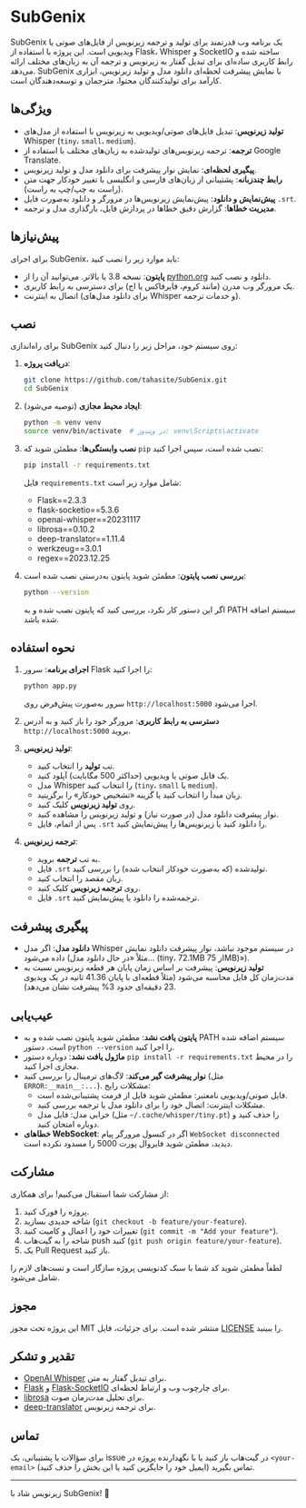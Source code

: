 # SubGenix

SubGenix یک برنامه وب قدرتمند برای تولید و ترجمه زیرنویس از فایل‌های صوتی یا ویدیویی است. این پروژه با استفاده از Flask، Whisper و SocketIO ساخته شده و رابط کاربری ساده‌ای برای تبدیل گفتار به زیرنویس و ترجمه آن به زبان‌های مختلف ارائه می‌دهد. SubGenix با نمایش پیشرفت لحظه‌ای دانلود مدل و تولید زیرنویس، ابزاری کارآمد برای تولیدکنندگان محتوا، مترجمان و توسعه‌دهندگان است.

## ویژگی‌ها

- **تولید زیرنویس**: تبدیل فایل‌های صوتی/ویدیویی به زیرنویس با استفاده از مدل‌های Whisper (`tiny`، `small`، `medium`).
- **ترجمه**: ترجمه زیرنویس‌های تولیدشده به زبان‌های مختلف با استفاده از Google Translate.
- **پیگیری لحظه‌ای**: نمایش نوار پیشرفت برای دانلود مدل و تولید زیرنویس.
- **رابط چندزبانه**: پشتیبانی از زبان‌های فارسی و انگلیسی با تغییر خودکار جهت متن (راست به چپ/چپ به راست).
- **پیش‌نمایش و دانلود**: پیش‌نمایش زیرنویس‌ها در مرورگر و دانلود به‌صورت فایل `.srt`.
- **مدیریت خطاها**: گزارش دقیق خطاها در پردازش فایل، بارگذاری مدل و ترجمه.

## پیش‌نیازها

برای اجرای SubGenix، باید موارد زیر را نصب کنید:

- **پایتون**: نسخه 3.8 یا بالاتر. می‌توانید آن را از [python.org](https://www.python.org/downloads/) دانلود و نصب کنید.
- یک مرورگر وب مدرن (مانند کروم، فایرفاکس یا اج) برای دسترسی به رابط کاربری.
- اتصال به اینترنت (برای دانلود مدل‌های Whisper و خدمات ترجمه).

## نصب

برای راه‌اندازی SubGenix روی سیستم خود، مراحل زیر را دنبال کنید:

1. **دریافت پروژه**:
   ```bash
   git clone https://github.com/tahasite/SubGenix.git
   cd SubGenix
   ```

2. **ایجاد محیط مجازی** (توصیه می‌شود):
   ```bash
   python -m venv venv
   source venv/bin/activate  # در ویندوز: venv\Scripts\activate
   ```

3. **نصب وابستگی‌ها**:
   مطمئن شوید که `pip` نصب شده است، سپس اجرا کنید:
   ```bash
   pip install -r requirements.txt
   ```
   فایل `requirements.txt` شامل موارد زیر است:
   - Flask==2.3.3
   - flask-socketio==5.3.6
   - openai-whisper==20231117
   - librosa==0.10.2
   - deep-translator==1.11.4
   - werkzeug==3.0.1
   - regex==2023.12.25

4. **بررسی نصب پایتون**:
   مطمئن شوید پایتون به‌درستی نصب شده است:
   ```bash
   python --version
   ```
   اگر این دستور کار نکرد، بررسی کنید که پایتون نصب شده و به PATH سیستم اضافه شده باشد.

## نحوه استفاده

1. **اجرای برنامه**:
   سرور Flask را اجرا کنید:
   ```bash
   python app.py
   ```
   سرور به‌صورت پیش‌فرض روی `http://localhost:5000` اجرا می‌شود.

2. **دسترسی به رابط کاربری**:
   مرورگر خود را باز کنید و به آدرس `http://localhost:5000` بروید.

3. **تولید زیرنویس**:
   - تب **تولید** را انتخاب کنید.
   - یک فایل صوتی یا ویدیویی (حداکثر 500 مگابایت) آپلود کنید.
   - مدل Whisper را انتخاب کنید (`tiny`، `small` یا `medium`).
   - زبان مبدأ را انتخاب کنید یا گزینه «تشخیص خودکار» را برگزینید.
   - روی **تولید زیرنویس** کلیک کنید.
   - نوار پیشرفت دانلود مدل (در صورت نیاز) و تولید زیرنویس را مشاهده کنید.
   - پس از اتمام، فایل `.srt` را دانلود کنید یا زیرنویس‌ها را پیش‌نمایش کنید.

4. **ترجمه زیرنویس**:
   - به تب **ترجمه** بروید.
   - فایل `.srt` تولیدشده (که به‌صورت خودکار انتخاب شده) را بررسی کنید.
   - زبان مقصد را انتخاب کنید.
   - روی **ترجمه زیرنویس** کلیک کنید.
   - فایل `.srt` ترجمه‌شده را دانلود یا پیش‌نمایش کنید.

## پیگیری پیشرفت

- **دانلود مدل**: اگر مدل Whisper در سیستم موجود نباشد، نوار پیشرفت دانلود نمایش داده می‌شود (مثلاً «در حال دانلود مدل... (tiny، 72.1MB از 75MB)»).
- **تولید زیرنویس**: پیشرفت بر اساس زمان پایان هر قطعه زیرنویس نسبت به مدت‌زمان کل فایل محاسبه می‌شود (مثلاً قطعه‌ای با پایان 41.36 ثانیه در یک ویدیوی 23 دقیقه‌ای حدود 3% پیشرفت نشان می‌دهد).

## عیب‌یابی

- **پایتون یافت نشد**:
  مطمئن شوید پایتون نصب شده و به PATH سیستم اضافه شده است. دستور `python --version` را اجرا کنید.
- **ماژول یافت نشد**:
  دوباره دستور `pip install -r requirements.txt` را در محیط مجازی اجرا کنید.
- **نوار پیشرفت گیر می‌کند**:
  لاگ‌های ترمینال را بررسی کنید (مثل `ERROR:__main__:...`). مشکلات رایج:
  - فایل صوتی/ویدیویی نامعتبر: مطمئن شوید فایل از فرمت پشتیبانی‌شده است.
  - مشکلات اینترنت: اتصال خود را برای دانلود مدل یا ترجمه بررسی کنید.
  - خرابی مدل: فایل مدل (مثل `~/.cache/whisper/tiny.pt`) را حذف کنید و دوباره امتحان کنید.
- **خطاهای WebSocket**:
  اگر در کنسول مرورگر پیام `WebSocket disconnected` دیدید، مطمئن شوید فایروال پورت 5000 را مسدود نکرده است.

## مشارکت

از مشارکت شما استقبال می‌کنیم! برای همکاری:

1. پروژه را فورک کنید.
2. شاخه جدیدی بسازید (`git checkout -b feature/your-feature`).
3. تغییرات خود را اعمال و کامیت کنید (`git commit -m "Add your feature"`).
4. شاخه را به گیت‌هاب push کنید (`git push origin feature/your-feature`).
5. یک Pull Request باز کنید.

لطفاً مطمئن شوید کد شما با سبک کدنویسی پروژه سازگار است و تست‌های لازم را شامل می‌شود.

## مجوز

این پروژه تحت مجوز MIT منتشر شده است. برای جزئیات، فایل [LICENSE](LICENSE) را ببینید.

## تقدیر و تشکر

- [OpenAI Whisper](https://github.com/openai/whisper) برای تبدیل گفتار به متن.
- [Flask](https://flask.palletsprojects.com/) و [Flask-SocketIO](https://flask-socketio.readthedocs.io/) برای چارچوب وب و ارتباط لحظه‌ای.
- [librosa](https://librosa.org/) برای تحلیل مدت‌زمان صوت.
- [deep-translator](https://github.com/nidhaloff/deep-translator) برای ترجمه زیرنویس.

## تماس

برای سؤالات یا پشتیبانی، یک issue در گیت‌هاب باز کنید یا با نگهدارنده پروژه در `<your-email>` تماس بگیرید (ایمیل خود را جایگزین کنید یا این بخش را حذف کنید).

---

زیرنویس شاد با SubGenix! 🎥
